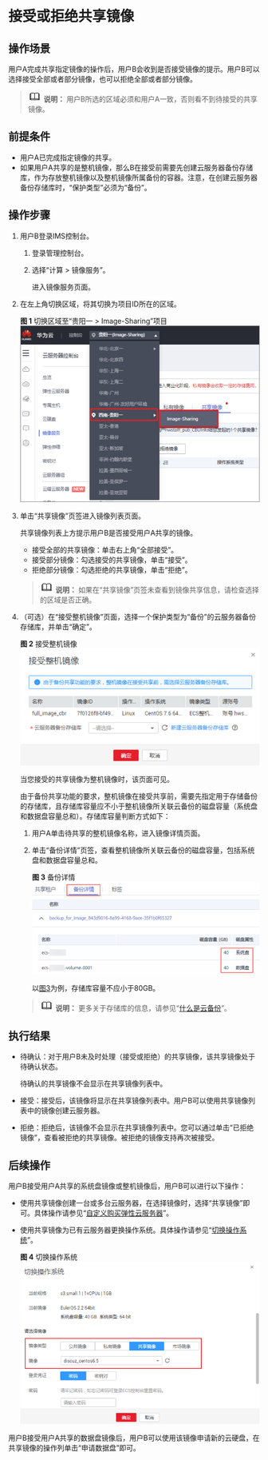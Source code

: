 # 接受或拒绝共享镜像<a name="ims_01_0307"></a>

## 操作场景<a name="section1327510116016"></a>

用户A完成共享指定镜像的操作后，用户B会收到是否接受镜像的提示。用户B可以选择接受全部或者部分镜像，也可以拒绝全部或者部分镜像。

>![](public_sys-resources/icon-note.gif) **说明：** 
>用户B所选的区域必须和用户A一致，否则看不到待接受的共享镜像。

## 前提条件<a name="section19105100105913"></a>

-   用户A已完成指定镜像的共享。
-   如果用户A共享的是整机镜像，那么B在接受前需要先创建云服务器备份存储库，作为存放整机镜像以及整机镜像所属备份的容器。注意，在创建云服务器备份存储库时，“保护类型”必须为“备份”。

## 操作步骤<a name="section84397133195"></a>

1.  用户B登录IMS控制台。
    1.  登录管理控制台。
    2.  选择“计算 \> 镜像服务”。

        进入镜像服务页面。

2.  在左上角切换区域，将其切换为项目ID所在的区域。

    **图 1**  切换区域至“贵阳一 \> Image-Sharing”项目<a name="fig133674315118"></a>  
    ![](figures/切换区域至-贵阳一-Image-Sharing-项目.png "切换区域至-贵阳一-Image-Sharing-项目")

3.  单击“共享镜像”页签进入镜像列表页面。

    共享镜像列表上方提示用户B是否接受用户A共享的镜像。

    -   接受全部的共享镜像：单击右上角“全部接受”。
    -   接受部分镜像：勾选接受的共享镜像，单击“接受”。
    -   拒绝部分镜像：勾选拒绝的共享镜像，单击“拒绝”。

    >![](public_sys-resources/icon-note.gif) **说明：** 
    >如果在“共享镜像”页签未查看到镜像共享信息，请检查选择的区域是否正确。

4.  （可选）在“接受整机镜像”页面，选择一个保护类型为“备份”的云服务器备份存储库，并单击“确定”。

    **图 2**  接受整机镜像<a name="fig734154691420"></a>  
    ![](figures/接受整机镜像.png "接受整机镜像")

    当您接受的共享镜像为整机镜像时，该页面可见。

    由于备份共享功能的要求，整机镜像在接受共享前，需要先指定用于存储备份的存储库，且存储库容量应不小于整机镜像所关联云备份的磁盘容量（系统盘和数据盘容量总和）。存储库容量判断方式如下：

    1.  用户A单击待共享的整机镜像名称，进入镜像详情页面。
    2.  单击“备份详情”页签，查看整机镜像所关联云备份的磁盘容量，包括系统盘和数据盘容量总和。

        **图 3**  备份详情<a name="fig1756319532036"></a>  
        ![](figures/备份详情.png "备份详情")

        以[图3](#fig1756319532036)为例，存储库容量不应小于80GB。

    >![](public_sys-resources/icon-note.gif) **说明：** 
    >更多关于存储库的信息，请参见“[什么是云备份](https://support.huaweicloud.com/productdesc-cbr/cbr_01_0002.html)”。


## 执行结果<a name="section14975112810164"></a>

-   待确认：对于用户B未及时处理（接受或拒绝）的共享镜像，该共享镜像处于待确认状态。

    待确认的共享镜像不会显示在共享镜像列表中。

-   接受：接受后，该镜像将显示在共享镜像列表中。用户B可以使用共享镜像列表中的镜像创建云服务器。
-   拒绝：拒绝后，该镜像不会显示在共享镜像列表中。您可以通过单击“已拒绝镜像”，查看被拒绝的共享镜像。被拒绝的镜像支持再次被接受。

## 后续操作<a name="section161146341879"></a>

用户B接受用户A共享的系统盘镜像或整机镜像后，用户B可以进行以下操作：

-   使用共享镜像创建一台或多台云服务器，在选择镜像时，选择“共享镜像”即可。具体操作请参见“[自定义购买弹性云服务器](https://support.huaweicloud.com/qs-ecs/ecs_02_0009.html)”。
-   使用共享镜像为已有云服务器更换操作系统。具体操作请参见“[切换操作系统](https://support.huaweicloud.com/usermanual-ecs/zh-cn_topic_0031523135.html)”。

    **图 4**  切换操作系统<a name="fig9649131492419"></a>  
    ![](figures/切换操作系统.png "切换操作系统")


用户B接受用户A共享的数据盘镜像后，用户B可以使用该镜像申请新的云硬盘，在共享镜像的操作列单击“申请数据盘”即可。

